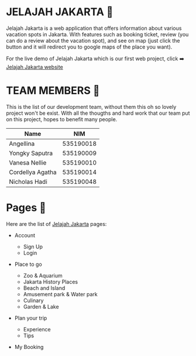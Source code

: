 # JELAJAH JAKARTA :sunrise:

Jelajah Jakarta is a web application that offers information about various vacation spots in Jakarta. With features such as booking ticket, review (you can do a review about the vacation spot), and see on map (just click the button and it will redirect you to google maps of the place you want).

For the live demo of Jelajah Jakarta which is our first web project, click :arrow_right: [Jelajah Jakarta website](https://jelajahjakarta.herokuapp.com/) 

# TEAM MEMBERS :busts_in_silhouette:

This is the list of our development team, without them this oh so lovely project won't be exist. With all the thougths and hard work that our team put on this project, hopes to benefit many people. 

Name | NIM
-----|-----
Angellina | 535190018
Yongky Saputra | 535190009
Vanesa Nellie | 535190010
Cordellya Agatha | 535190014
Nicholas Hadi | 535190048

# Pages :page_facing_up:

Here are the list of [Jelajah Jakarta](https://jelajahjakarta.herokuapp.com/) pages: 
- Account
  - Sign Up
  - Login

- Place to go
  - Zoo & Aquarium
  - Jakarta History Places
  - Beach and Island
  - Amusement park & Water park
  - Culinary
  - Garden & Lake

- Plan your trip
  - Experience
  - Tips
  
- My Booking
